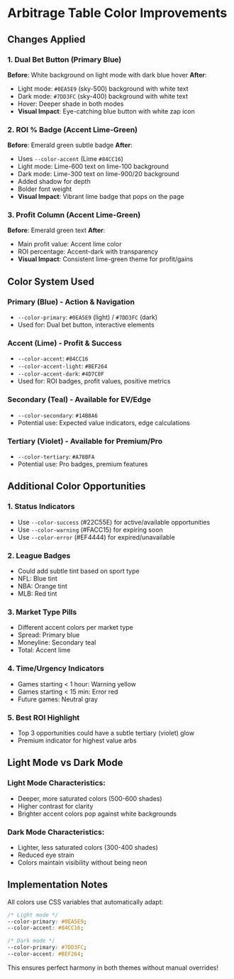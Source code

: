 # Arbitrage Table Color Improvements

## Changes Applied

### 1. **Dual Bet Button** (Primary Blue)
**Before**: White background on light mode with dark blue hover
**After**: 
- Light mode: `#0EA5E9` (sky-500) background with white text
- Dark mode: `#7DD3FC` (sky-400) background with white text
- Hover: Deeper shade in both modes
- **Visual Impact**: Eye-catching blue button with white zap icon

### 2. **ROI % Badge** (Accent Lime-Green)
**Before**: Emerald green subtle badge
**After**:
- Uses `--color-accent` (Lime `#84CC16`)
- Light mode: Lime-600 text on lime-100 background
- Dark mode: Lime-300 text on lime-900/20 background
- Added shadow for depth
- Bolder font weight
- **Visual Impact**: Vibrant lime badge that pops on the page

### 3. **Profit Column** (Accent Lime-Green)
**Before**: Emerald green text
**After**:
- Main profit value: Accent lime color
- ROI percentage: Accent-dark with transparency
- **Visual Impact**: Consistent lime-green theme for profit/gains

## Color System Used

### Primary (Blue) - Action & Navigation
- `--color-primary`: `#0EA5E9` (light) / `#7DD3FC` (dark)
- Used for: Dual bet button, interactive elements

### Accent (Lime) - Profit & Success
- `--color-accent`: `#84CC16`
- `--color-accent-light`: `#BEF264`
- `--color-accent-dark`: `#4D7C0F`
- Used for: ROI badges, profit values, positive metrics

### Secondary (Teal) - Available for EV/Edge
- `--color-secondary`: `#14B8A6`
- Potential use: Expected value indicators, edge calculations

### Tertiary (Violet) - Available for Premium/Pro
- `--color-tertiary`: `#A78BFA`
- Potential use: Pro badges, premium features

## Additional Color Opportunities

### 1. **Status Indicators**
- Use `--color-success` (#22C55E) for active/available opportunities
- Use `--color-warning` (#FACC15) for expiring soon
- Use `--color-error` (#EF4444) for expired/unavailable

### 2. **League Badges**
- Could add subtle tint based on sport type
- NFL: Blue tint
- NBA: Orange tint
- MLB: Red tint

### 3. **Market Type Pills**
- Different accent colors per market type
- Spread: Primary blue
- Moneyline: Secondary teal
- Total: Accent lime

### 4. **Time/Urgency Indicators**
- Games starting < 1 hour: Warning yellow
- Games starting < 15 min: Error red
- Future games: Neutral gray

### 5. **Best ROI Highlight**
- Top 3 opportunities could have a subtle tertiary (violet) glow
- Premium indicator for highest value arbs

## Light Mode vs Dark Mode

### Light Mode Characteristics:
- Deeper, more saturated colors (500-600 shades)
- Higher contrast for clarity
- Brighter accent colors pop against white backgrounds

### Dark Mode Characteristics:
- Lighter, less saturated colors (300-400 shades)
- Reduced eye strain
- Colors maintain visibility without being neon

## Implementation Notes

All colors use CSS variables that automatically adapt:
```css
/* Light mode */
--color-primary: #0EA5E9;
--color-accent: #84CC16;

/* Dark mode */
--color-primary: #7DD3FC;
--color-accent: #BEF264;
```

This ensures perfect harmony in both themes without manual overrides!

